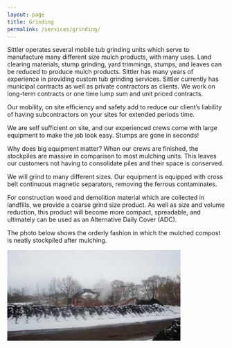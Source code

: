 ```yaml
---
layout: page
title: Grinding
permalink: /services/grinding/
---
```


Sittler operates several mobile tub grinding units which serve to manufacture many different size mulch products, with many uses. Land clearing materials, stump grinding, yard trimmings, stumps, and leaves can be reduced to produce mulch products. Sittler has many years of experience in providing custom tub grinding services.  Sittler currently has municipal contracts as well as private contractors as clients. We work on long-term contracts or one time lump sum and unit priced contracts.

Our mobility, on site efficiency and safety add to reduce our client’s liability of having subcontractors on your sites for extended periods time.

We are self sufficient on site, and our experienced crews come with large equipment to make the job look easy.  Stumps are gone in seconds!

Why does big equipment matter? When our crews are finished, the stockpiles are massive in comparison to most mulching units. This leaves our customers not having to consolidate piles and their space is conserved.

We will grind to many different sizes. Our equipment is equipped with cross belt continuous magnetic separators, removing the ferrous contaminates.

For construction wood and demolition material which are collected in landfills, we provide a coarse grind size product. As well as size and volume reduction, this product will become more compact, spreadable, and ultimately can be used as an Alternative Daily Cover (ADC).

The photo below shows the orderly fashion in which the mulched compost is neatly stockpiled after mulching.

![grinding compost](/assets/images/grinding_compost_w.jpg "grinding")
